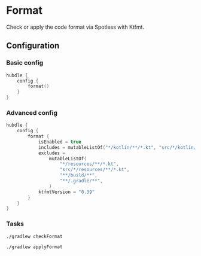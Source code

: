 # Format

Check or apply the code format via Spotless with Ktfmt.

## Configuration

### Basic config

```kotlin
hubdle {
    config {
        format()
    }
}
```

### Advanced config

```kotlin
hubdle {
    config {
        format {
            isEnabled = true
            includes = mutableListOf("*/kotlin/**/*.kt", "src/*/kotlin/**/*.kt")
            excludes =
                mutableListOf(
                    "*/resources/**/*.kt",
                    "src/*/resources/**/*.kt",
                    "**/build/**",
                    "**/.gradle/**",
                )
            ktfmtVersion = "0.39"
        }
    }
}
```

### Tasks

```shell
./gradlew checkFormat
```

```shell
./gradlew applyFormat
```
